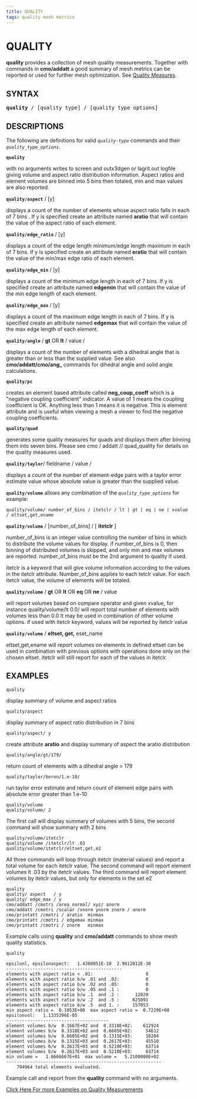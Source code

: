 ```yaml
---
title: QUALITY
tags: quality mesh metrics
---
```


# QUALITY #

**quality** provides a collection of mesh quality measurements. Together with commands in **cmo/addatt** a good summary of mesh metrics can be reported or used for further mesh optimization. See [Quality Measures](https://lanl.github.io/LaGriT/pages/docs/QUALITY_sliver_cap_needle_wedge.html).

## SYNTAX ## 

<pre>
<b>quality</b> / [quality_type] / [quality_type_options]
</pre>

## DESCRIPTIONS ##

The following are definitions for valid *`quality-type`* commands and their *`quality_type_options`*. 


**`quality`** 

with no arguments writes to screen and outx3dgen or lagrit.out logfile giving volume and aspect ratio distribution information. Aspect ratios and element volumes are binned into 5 bins then totaled, min and max values are also reported. 

**`quality/aspect`** / [y] 

displays a count of the number of elements whose aspect ratio falls in each of 7 bins .  If y is specified create an attribute named **aratio** that will contain the value of the aspect ratio of each element. 

**`quality/edge_ratio`** / [y] 

displays a count of the edge length minimum/edge length maximum in each of 7 bins. If y is specified create an attribute named **eratio** that will contain the value of the min/max edge ratio of each element.

**`quality/edge_min`** / [y] 

displays a count of the minimum edge length in each of 7 bins. If y is specified create an attribute named **edgemin** that will contain the value of the min edge length of each element.

**`quality/edge_max`** / [y] 

displays a count of the maximum edge length in each of 7 bins. If y is specified create an attribute named **edgemax** that will contain the value of the max edge length of each element.

**`quality/angle`** / **gt** OR **lt** / value / 

displays a count of the number of elements with a dihedral angle that is greater than or less than the supplied value. See also **cmo/addatt/cmo/ang_** commands for dihedral angle and solid angle calculations.

**`quality/pc`**

creates an element based attribute called **neg_coup_coeff** which is a "negative coupling coefficient" indicator.  A value of 1 means the coupling coefficient is OK.  Anything less than 1 means it is negative.  This is  element attribute and is useful when viewing a mesh a viewer to find the negative coupling coefficients. 

**`quality/quad`**

generates some quality measures for quads and displays them after binning them into seven bins. Please see cmo / addatt // quad_quality for details on the quality measures used.

**`quality/taylor`**/ fieldname / value /

displays a count of the number of element-edge pairs with a taylor error estimate value whose absolute value is greater than the supplied value. 

**`quality/volume`** allows any combination of the *`quality_type_options`* for example: 
```
quality/volume/ number_of_bins / itetclr / lt | gt | eq | ne | xvalue / eltset,get,ename 
```

**`quality/volume`** / [number_of_bins] / [ **itetclr** ]

number_of_bins is an integer value controlling the number of bins in which to distribute the volume values for display. if number_of_bins is 0, then binning of distributed volumes is skipped, and only min and max volumes are reported. number_of_bins must be the 2nd argument to quality if used. 

itetclr is a keyword that will give volume information according to the values in the itetclr attribute. Number_of_bins applies to each tetclr value.  For each itetclr value, the volume of elements will be totaled. 

**`quality/volume`** / **gt** OR **lt** OR **eq** OR **ne** / value

will report volumes based on compare operator and given xvalue, for instance quality/volume/lt 0.0/ will report total number of elements with volumes less than 0.0 It may be used in combination of other volume options. if used with itetclr keyword, values will be reported by itetclr value 

**`quality/volume`** / **eltset, get,** eset_name

eltset,get,ename will report volumes on elements in defined eltset can be used in combination with previous options with operations done only on the chosen eltset. itetclr will still report for each of the values in itetclr.


## EXAMPLES ## 

```
quality
```
display summary of volume and aspect ratios

```
quality/aspect
```
display summary of aspect ratio distribution in 7 bins

```
quality/aspect/ y  	
```
create attribute **aratio** and display summary of aspect the aratio distribution

```
quality/angle/gt/179/
```
return count of elements with a dihedral angle > 179

```
quality/taylor/boron/1.e-10/	
```
run taylor error estimate and return count of element edge pairs with absolute error greater than 1.e-10

```
quality/volume	
quality/volume/ 2 
```
The first call will display summary of volumes with 5 bins, the second command will show summary with 2 bins

```
quality/volume/itetclr	
quality/volume /itetclr/lt .03	
quality/volume/itetclr/eltset,get,e2
```
All three commands will loop through itetclr (material values) and report a total volume for each itetclr value.
The second command will report element volumes lt .03 by the itetclr values.
The third command will report element volumes by itetclr values, but only for elements in the set e2

```
quality
quality/ aspect   / y
quality/ edge_max / y
cmo/addatt /cmotri /area_normal/ xyz/ anorm
cmo/addatt /cmotri /scalar /xnorm ynorm znorm / anorm
cmo/printatt /cmotri / aratio  minmax
cmo/printatt /cmotri / edgemax minmax
cmo/printatt /cmotri / znorm   minmax
```
Example calls using **quality** and **cmo/addatt** commands to show mesh quality statistics.

```
quality  

epsilonl, epsilonaspect:   1.4360051E-10  2.9612012E-30                        
--------------------------------------------                                   
elements with aspect ratio < .01:                    0                         
elements with aspect ratio b/w .01 and .02:          0                         
elements with aspect ratio b/w .02 and .05:          0                         
elements with aspect ratio b/w .05 and .1 :          0                         
elements with aspect ratio b/w .1  and .2 :      12020                         
elements with aspect ratio b/w .2  and .5 :     625891                         
elements with aspect ratio b/w .5  and 1. :     157053                         
min aspect ratio =  0.1053E+00  max aspect ratio =  0.7229E+00                 
epsilonvol:   1.1335396E-05                                                    
---------------------------------------                                        
element volumes b/w  0.1667E+02 and  0.3318E+02:    612924                     
element volumes b/w  0.3318E+02 and  0.6605E+02:     54612                     
element volumes b/w  0.6605E+02 and  0.1315E+03:     18204                     
element volumes b/w  0.1315E+03 and  0.2617E+03:     45510                     
element volumes b/w  0.2617E+03 and  0.5210E+03:     63714                     
element volumes b/w  0.2617E+03 and  0.5210E+03:     63714                     
min volume =   1.6666667E+01  max volume =   5.2100000E+02                     
-----------------------------------------------------------                    
    794964 total elements evaluated.    
```
Example call and report from the **quality** command with no arguments.


[Click Here For more Examples on Quality Measurements](https://lanl.github.io/LaGriT/pages/docs/QUALITY_sliver_cap_needle_wedge.html)












 
